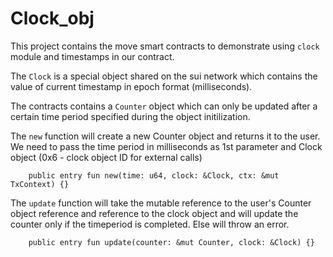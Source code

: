 # Clock_obj

This project contains the move smart contracts to demonstrate using `clock` module and timestamps in our contract.

The `Clock` is a special object shared on the sui network which contains the value of current timestamp in epoch format (milliseconds).

The contracts contains a `Counter` object which can only be updated after a certain time period specified during the object initilization.


The `new` function will create a new Counter object and returns it to the user. We need to pass the time period in milliseconds as 1st parameter and Clock object (0x6 - clock object ID for external calls)

```move
    public entry fun new(time: u64, clock: &Clock, ctx: &mut TxContext) {}
```

The `update` function will take the mutable reference to the user's Counter object reference and reference to the clock object and will update the counter only if the timeperiod is completed. Else will throw an error.

```move
    public entry fun update(counter: &mut Counter, clock: &Clock) {}
```
